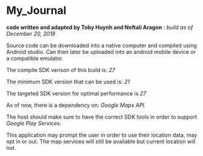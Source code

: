 # My_Journal

**code written and adapted by Toby Huynh and Neftali Aragon** : *build as of December 20, 2018*

Source code can be downloaded into a native computer and compiled using Android studio. 
Can then later be uploaded into an android mobile device or a compatible emulator.

The compile SDK verison of this build is: *27*

The minimum SDK version that can be used is: *21*

The targeted SDK version for optimal performance is *27*

As of now, there is a dependency on: *Google Maps API.*

The host should make sure to have the correct SDK tools in order to support *Google Play Services*.

This application may prompt the user in order to use their location data, may opt in or out.
The map services will still be available but current location will not.

